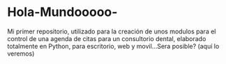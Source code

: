 # Hola-Mundooooo-
Mi primer repositorio, utilizado para la creación de unos modulos para el control de una agenda de citas para un consultorio dental, elaborado totalmente en Python, para escritorio, web y movil...Sera posible? (aquí lo veremos)
